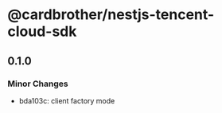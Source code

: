 # @cardbrother/nestjs-tencent-cloud-sdk

## 0.1.0

### Minor Changes

- bda103c: client factory mode
